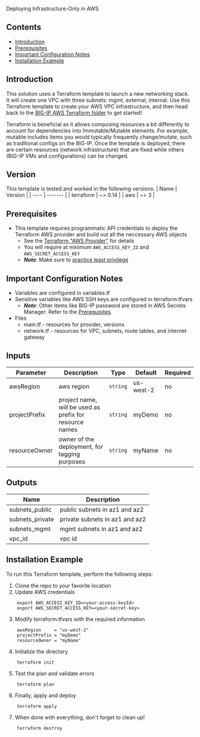  Deploying Infrastructure-Only in AWS

## Contents

- [Introduction](#introduction)
- [Prerequisites](#prerequisites)
- [Important Configuration Notes](#important-configuration-notes)
- [Installation Example](#installation-example)

## Introduction

This solution uses a Terraform template to launch a new networking stack. It will create one VPC with three subnets: mgmt, external, internal. Use this Terraform template to create your AWS VPC infrastructure, and then head back to the [BIG-IP AWS Terraform folder](../) to get started!

Terraform is beneficial as it allows composing resources a bit differently to account for dependencies into Immutable/Mutable elements. For example, mutable includes items you would typically frequently change/mutate, such as traditional configs on the BIG-IP. Once the template is deployed, there are certain resources (network infrastructure) that are fixed while others (BIG-IP VMs and configurations) can be changed.

## Version
This template is tested and worked in the following versions:
| Name | Version |
| ---- | ------- |
| terraform | ~> 0.14 |
| aws | ~> 3 |

## Prerequisites

- This template requires programmatic API credentials to deploy the Terraform AWS provider and build out all the neccessary AWS objects
  - See the [Terraform "AWS Provider"](https://registry.terraform.io/providers/hashicorp/aws/latest/docs#authentication) for details
  - You will require at minimum `AWS_ACCESS_KEY_ID` and `AWS_SECRET_ACCESS_KEY`
  - ***Note***: Make sure to [practice least privilege](https://docs.aws.amazon.com/IAM/latest/UserGuide/best-practices.html)

## Important Configuration Notes

- Variables are configured in variables.tf
- Sensitive variables like AWS SSH keys are configured in terraform.tfvars
  - ***Note***: Other items like BIG-IP password are stored in AWS Secrets Manager. Refer to the [Prerequisites](#prerequisites).
- Files
  - main.tf - resources for provider, versions
  - network.tf - resources for VPC, subnets, route tables, and internet gateway

## Inputs

| Parameter | Description | Type | Default | Required |
| --------- | ----------- | ---- | ------- | -------- |
| awsRegion | aws region | `string` | us-west-2 | no |
| projectPrefix | project name, will be used as prefix for resource names | `string` | myDemo | no |
| resourceOwner | owner of the deployment, for tagging purposes | `string` | myName | no |

## Outputs

| Name | Description |
| ---- | ----------- |
| subnets_public | public subnets in az1 and az2 |
| subnets_private | private subnets in az1 and az2 |
| subnets_mgmt | mgmt subnets in az1 and az2 |
| vpc_id | vpc id |

## Installation Example

To run this Terraform template, perform the following steps:
  1. Clone the repo to your favorite location
  2. Update AWS credentials
  ```
      export AWS_ACCESS_KEY_ID=<your-access-keyId>
      export AWS_SECRET_ACCESS_KEY=<your-secret-key>
  ```
  3. Modify terraform.tfvars with the required information
  ```
      awsRegion     = "us-west-2"
      projectPrefix = "myDemo"
      resourceOwner = "myName"
  ```
  4. Initialize the directory
  ```
      terraform init
  ```
  5. Test the plan and validate errors
  ```
      terraform plan
  ```
  6. Finally, apply and deploy
  ```
      terraform apply
  ```
  7. When done with everything, don't forget to clean up!
  ```
      terraform destroy
  ```
  